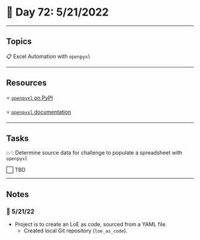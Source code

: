 # :calendar: Day 72: 5/21/2022

---

## Topics

:clipboard: Excel Automation with `openpyxl`

---

## Resources

:star: [`openpyxl` on PyPI](https://pypi.org/project/openpyxl)

:star: [`openpyxl` documentation](https://openpyxl.readthedocs.io/en/stable)

---

## Tasks

::white_check_mark:: Determine source data for challenge to populate a spreadsheet with `openpyxl`

:white_large_square: TBD

---

## Notes

### :notebook: 5/21/22

- Project is to create an LoE as code, sourced from a YAML file.
    - Created local Git repository (`loe_as_code`).
